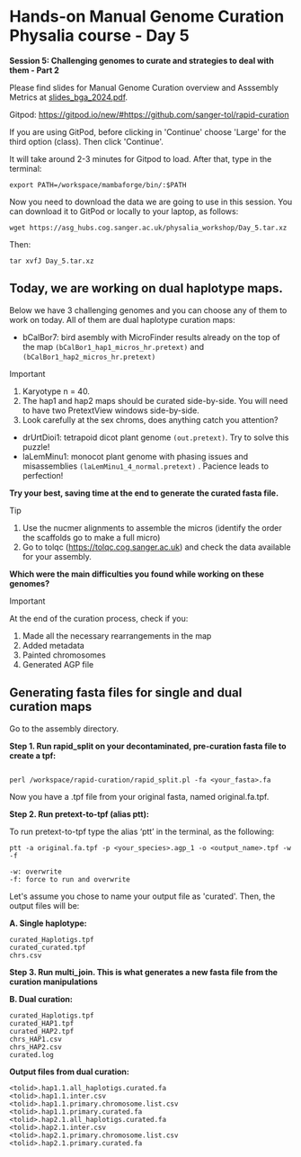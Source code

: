 # Hands-on Manual Genome Curation Physalia course - Day 5

**Session 5: Challenging genomes to curate and strategies to deal with them - Part 2**

Please find slides for Manual Genome Curation overview and Asssembly Metrics at [slides_bga_2024.pdf](slides_bga_2024.pdf).

Gitpod: https://gitpod.io/new/#https://github.com/sanger-tol/rapid-curation

If you are using GitPod, before clicking in 'Continue' choose 'Large' for the third option (class). Then click 'Continue'.

It will take around 2-3 minutes for Gitpod to load. After that, type in the terminal: 

```
export PATH=/workspace/mambaforge/bin/:$PATH

```


Now you need to download the data we are going to use in this session. You can download it to GitPod or locally to your laptop, as follows:


```
wget https://asg_hubs.cog.sanger.ac.uk/physalia_workshop/Day_5.tar.xz
```

Then:

```
tar xvfJ Day_5.tar.xz
```


## Today, we are working on dual haplotype maps.

Below we have 3 challenging genomes and you can choose any of them to work on today. All of them are dual haplotype curation maps:

- bCalBor7: bird asembly with MicroFinder results already on the top of the map ``` (bCalBor1_hap1_micros_hr.pretext) ``` and ``` (bCalBor1_hap2_micros_hr.pretext) ```

> [!IMPORTANT]
> 1. Karyotype n = 40. 
> 2. The hap1 and hap2 maps should be curated side-by-side. You will need to have two PretextView windows side-by-side.
> 3. Look carefully at the sex chroms, does anything catch you attention?

- drUrtDioi1: tetrapoid dicot plant genome ``` (out.pretext) ```. Try to solve this puzzle!
- laLemMinu1: monocot plant genome with phasing issues and misassemblies ``` (laLemMinu1_4_normal.pretext) ``` . Pacience leads to perfection!


**Try your best, saving time at the end to generate the curated fasta file.**


> [!TIP]
> 1. Use the nucmer alignments to assemble the micros (identify the order the scaffolds go to make a full micro)
> 2. Go to tolqc (https://tolqc.cog.sanger.ac.uk) and check the data available for your assembly.

**Which were the main difficulties you found while working on these genomes?**

> [!IMPORTANT]
> At the end of the curation process, check if you:
> 1. Made all the necessary rearrangements in the map
> 2. Added metadata
> 3. Painted chromosomes
> 4. Generated AGP file

## Generating fasta files for single and dual curation maps


Go to the assembly directory.

**Step 1. Run rapid_split on your decontaminated, pre-curation fasta file to create a tpf:**

```

perl /workspace/rapid-curation/rapid_split.pl -fa <your_fasta>.fa

```

Now you have a .tpf file from your original fasta, named original.fa.tpf.


**Step 2. Run pretext-to-tpf (alias ptt):**

To run pretext-to-tpf type the alias ‘ptt’ in the terminal, as the following:

```
ptt -a original.fa.tpf -p <your_species>.agp_1 -o <output_name>.tpf -w -f

```


```
-w: overwrite 
-f: force to run and overwrite
```

Let's assume you chose to name your output file as 'curated'. Then, the output files will be:

**A. Single haplotype:**

```
curated_Haplotigs.tpf
curated_curated.tpf
chrs.csv

```

**Step 3. Run multi_join. This is what generates a new fasta file from the curation manipulations**

**B. Dual curation:**

```
curated_Haplotigs.tpf
curated_HAP1.tpf
curated_HAP2.tpf
chrs_HAP1.csv
chrs_HAP2.csv
curated.log
```


**Output files from dual curation:**

```
<tolid>.hap1.1.all_haplotigs.curated.fa
<tolid>.hap1.1.inter.csv
<tolid>.hap1.1.primary.chromosome.list.csv
<tolid>.hap1.1.primary.curated.fa
<tolid>.hap2.1.all_haplotigs.curated.fa
<tolid>.hap2.1.inter.csv
<tolid>.hap2.1.primary.chromosome.list.csv
<tolid>.hap2.1.primary.curated.fa
```
